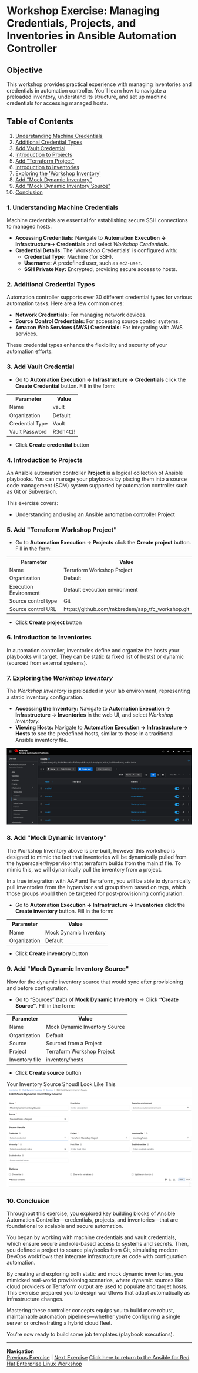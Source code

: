 # Workshop Exercise: Managing Credentials, Projects, and Inventories in Ansible Automation Controller

## Objective
This workshop provides practical experience with managing inventories and credentials in  automation controller. You’ll learn how to navigate a preloaded inventory, understand its structure, and set up machine credentials for accessing managed hosts.

## Table of Contents

1. [Understanding Machine Credentials](#4-understanding-machine-credentials)
2. [Additional Credential Types](#5-additional-credential-types)
3. [Add Vault Credential](#6-add-vault-credential)
4. [Introduction to Projects](#4-introduction-to-projects)
5. [Add "Terraform Project"](#5-add-terraform-workshop-project)
6. [Introduction to Inventories](#6-introduction-to-inventories)
7. [Exploring the 'Workshop Inventory'](#7-exploring-the-workshop-inventory)
8. [Add "Mock Dynamic Inventory"](#8-add-mock-dynamic-inventory)
9. [Add "Mock Dynamic Inventory Source"](#9-add-mock-dynamic-inventory-source)
10. [Conclusion](#10-conclusion)

### 1. Understanding Machine Credentials
Machine credentials are essential for establishing secure SSH connections to managed hosts.

- **Accessing Credentials:** Navigate to **Automation Execution → Infrastructure→ Credentials** and select _Workshop Credentials_.
- **Credential Details:** The 'Workshop Credentials' is configured with:
  - **Credential Type:** Machine (for SSH).
  - **Username:** A predefined user, such as `ec2-user`.
  - **SSH Private Key:** Encrypted, providing secure access to hosts.

### 2. Additional Credential Types
Automation controller supports over 30 different credential types for various automation tasks. Here are a few common ones:

- **Network Credentials:** For managing network devices.
- **Source Control Credentials:** For accessing source control systems.
- **Amazon Web Services (AWS) Credentials:** For integrating with AWS services.

These credential types enhance the flexibility and security of your automation efforts.

### 3. Add Vault Credential

* Go to **Automation Execution → Infrastructure → Credentials** click the **Create Credential** button. Fill in the form:

 <table>
   <tr>
     <th>Parameter</th>
     <th>Value</th>
   </tr>
   <tr>
     <td>Name</td>
     <td>vault</td>
   </tr>
   <tr>
     <td>Organization</td>
     <td>Default</td>
   </tr>
   <tr>
     <td>Credential Type</td>
     <td>Vault</td>
   </tr>
   <tr>
     <td>Vault Password</td>
     <td>R3dh4t1!</td>
   </tr>
 </table>

* Click **Create credential** button

### 4. Introduction to Projects

An Ansible automation controller **Project** is a logical collection of Ansible playbooks. You can manage your playbooks by placing them into a source code management (SCM) system supported by automation controller such as Git or Subversion.

This exercise covers:

* Understanding and using an Ansible automation controller Project

### 5. Add "Terraform Workshop Project"
* Go to **Automation Execution → Projects** click the **Create project** button. Fill in the form:

 <table>
   <tr>
     <th>Parameter</th>
     <th>Value</th>
   </tr>
   <tr>
     <td>Name</td>
     <td>Terraform Workshop Project</td>
   </tr>
   <tr>
     <td>Organization</td>
     <td>Default</td>
   </tr>
   <tr>
     <td>Execution Environment</td>
     <td>Default execution environment</td>
   </tr>
   <tr>
     <td>Source control type</td>
     <td>Git</td>
   </tr>
   <tr>
     <td>Source control URL</td>
     <td>https://github.com/mkbredem/aap_tfc_workshop.git</td>
   </tr>
 </table>

* Click **Create project** button

### 6. Introduction to Inventories
In automation controller, inventories define and organize the hosts your playbooks will target. They can be static (a fixed list of hosts) or dynamic (sourced from external systems).

### 7. Exploring the _Workshop Inventory_
The _Workshop Inventory_ is preloaded in your lab environment, representing a static inventory configuration.

- **Accessing the Inventory:** Navigate to **Automation Execution → Infrastructure → Inventories** in the web UI, and select _Workshop Inventory_.
- **Viewing Hosts:** Navigate to **Automation Execution → Infrastructure → Hosts** to see the predefined hosts, similar to those in a traditional Ansible inventory file.

![Hosts](images/hosts.png)

### 8. Add "Mock Dynamic Inventory"
The Workshop Inventory above is pre-built, however this workshop is designed to mimic the fact that inventories will be dynamically pulled from the hyperscaler/hypervisor that terraform builds from the main.tf file.  To mimic this, we will dynamically pull the inventory from a project.

In a true integration with AAP and Terraform, you will be able to dynamically pull inventories from the hypervisor and group them based on tags, which those groups would then be targeted for post-provisioning configuration.

* Go to **Automation Execution → Infrastructure → Inventories** click the **Create inventory** button. Fill in the form:

 <table>
   <tr>
     <th>Parameter</th>
     <th>Value</th>
   </tr>
   <tr>
     <td>Name</td>
     <td>Mock Dynamic Inventory</td>
   </tr>
   <tr>
     <td>Organization</td>
     <td>Default</td>
   </tr>
 </table>

* Click **Create inventory** button

### 9. Add "Mock Dynamic Inventory Source"
Now for the dynamic inventory source that would sync after provisioning and before configuration.

* Go to “Sources” (tab) of **Mock Dynamic Inventory** → Click **“Create Source”**. Fill in the form:

 <table>
   <tr>
     <th>Parameter</th>
     <th>Value</th>
   </tr>
   <tr>
     <td>Name</td>
     <td>Mock Dynamic Inventory Source</td>
   </tr>
   <tr>
     <td>Organization</td>
     <td>Default</td>
   </tr>
   <tr>
     <td>Source</td>
     <td>Sourced from a Project</td>
   </tr>
   <tr>
     <td>Project</td>
     <td>Terraform Workshop Project</td>
   </tr>
   <tr>
     <td>Inventory file</td>
     <td>inventory/hosts</td>
   </tr>
 </table>

* Click **Create source** button

Your Inventory Source Shoudl Look Like This
![Source details](images/Terraform_dynamic_inventory_source.png)

### 10. Conclusion
Throughout this exercise, you explored key building blocks of Ansible Automation Controller—credentials, projects, and inventories—that are foundational to scalable and secure automation.

You began by working with machine credentials and vault credentials, which ensure secure and role-based access to systems and secrets. Then, you defined a project to source playbooks from Git, simulating modern DevOps workflows that integrate infrastructure as code with configuration automation.

By creating and exploring both static and mock dynamic inventories, you mimicked real-world provisioning scenarios, where dynamic sources like cloud providers or Terraform output are used to populate and target hosts. This exercise prepared you to design workflows that adapt automatically as infrastructure changes.

Mastering these controller concepts equips you to build more robust, maintainable automation pipelines—whether you’re configuring a single server or orchestrating a hybrid cloud fleet.

You’re now ready to build some job templates (playbook executions).

---
**Navigation**
<br>[Previous Exercise](../2.1-intro) | [Next Exercise](../2.3-jobtemplates/) 
[Click here to return to the Ansible for Red Hat Enterprise Linux Workshop](../README.md#section-2---ansible-tower-exercises)

